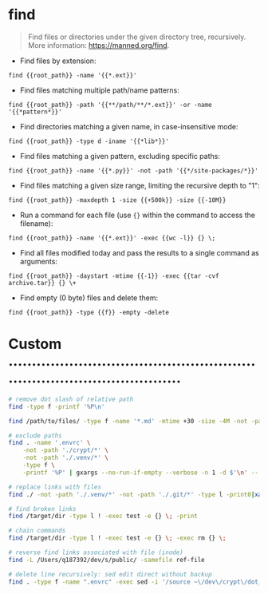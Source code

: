 # find

> Find files or directories under the given directory tree, recursively.
> More information: <https://manned.org/find>.

- Find files by extension:

`find {{root_path}} -name '{{*.ext}}'`

- Find files matching multiple path/name patterns:

`find {{root_path}} -path '{{**/path/**/*.ext}}' -or -name '{{*pattern*}}'`

- Find directories matching a given name, in case-insensitive mode:

`find {{root_path}} -type d -iname '{{*lib*}}'`

- Find files matching a given pattern, excluding specific paths:

`find {{root_path}} -name '{{*.py}}' -not -path '{{*/site-packages/*}}'`

- Find files matching a given size range, limiting the recursive depth to "1":

`find {{root_path}} -maxdepth 1 -size {{+500k}} -size {{-10M}}`

- Run a command for each file (use `{}` within the command to access the filename):

`find {{root_path}} -name '{{*.ext}}' -exec {{wc -l}} {} \;`

- Find all files modified today and pass the results to a single command as arguments:

`find {{root_path}} -daystart -mtime {{-1}} -exec {{tar -cvf archive.tar}} {} \+`

- Find empty (0 byte) files and delete them:

`find {{root_path}} -type {{f}} -empty -delete`


# Custom  ..........................................................................................
```bash
# remove dot slash of relative path
find -type f -printf '%P\n'

find /path/to/files/ -type f -name '*.md' -mtime +30 -size -4M -not -path './tmp/*' -not! -path './.venv/*' -print0 | xargs -0 printf '%s\n'

# exclude paths
find . -name '.envrc' \
    -not -path './crypt/*' \
    -not -path './.venv/*' \
    -type f \
    -printf '%P' | gxargs --no-run-if-empty --verbose -n 1 -d $'\n' -- $0 _cp_one "$BASEPATH"

# replace links with files
find ./ -not -path './.venv/*' -not -path './.git/*' -type l -print0|xargs -0 -i sh -c 'cp --remove-destination  $(readlink "{}") "{}" '

# find broken links
find /target/dir -type l ! -exec test -e {} \; -print

# chain commands
find /target/dir -type l ! -exec test -e {} \; -exec rm {} \;

# reverse find links associated with file (inode)
find -L /Users/q187392/dev/s/public/ -samefile ref-file

# delete line recursively: sed edit direct without backup
find . -type f -name ".envrc" -exec sed -i '/source ~\/dev\/crypt\/dot_direnv_creds/d' {} \;
```
